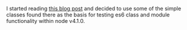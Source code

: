 I started reading [this blog post](http://ponyfoo.com/articles/es6-classes-in-depth) 
and decided to use some of the simple classes found there as the basis for
testing es6 class and module functionality within node v4.1.0.
